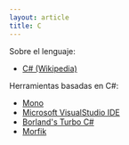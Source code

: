 ```yaml
---
layout: article
title: C
---
```


Sobre el lenguaje:

-   [C\# (Wikipedia)](http://en.wikipedia.org/wiki/C_Sharp_(programming_language))

Herramientas basadas en C\#:

-   [Mono](http://www.mono-project.com/Main_Page)
-   [Microsoft VisualStudio IDE](http://www.microsoft.com/visualstudio/esn/team-foundation-service)
-   [Borland's Turbo C\#](http://www.turboexplorer.com/csharp)
-   [Morfik](http://www.morfik.com/)

